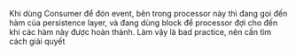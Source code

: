 Khi dùng Consumer để đón event, bên trong processor này thì đang gọi đến hàm của persistence layer, và đang dùng block để processor đợi cho đến khi các hàm này được hoàn thành.
Làm vậy là bad practice, nên cần tìm cách giải quyết